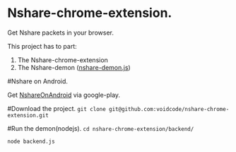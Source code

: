 # Nshare-chrome-extension.
Get Nshare packets in your browser.

This project has to part: 

1. The Nshare-chrome-extension
2. The Nshare-demon ([nshare-demon.js](https://github.com/voidcode/nshare-chrome-extension/blob/master/backend/nshare-demon.js))


#Nshare on Android.

Get [NshareOnAndroid](https://play.google.com/store/apps/details?id=com.voidcode.nshare) via google-play.


#Download the project.
`git clone git@github.com:voidcode/nshare-chrome-extension.git`

#Run the demon(nodejs).
`cd nshare-chrome-extension/backend/`

`node backend.js`
